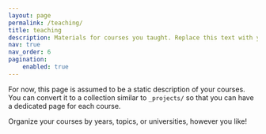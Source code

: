 ```yaml
---
layout: page
permalink: /teaching/
title: teaching
description: Materials for courses you taught. Replace this text with your description.
nav: true
nav_order: 6
pagination:
	enabled: true
---
```


For now, this page is assumed to be a static description of your courses. You can convert it to a collection similar to `_projects/` so that you can have a dedicated page for each course.

Organize your courses by years, topics, or universities, however you like!
